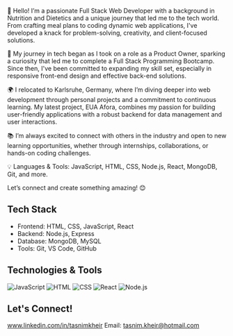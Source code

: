 👋 Hello! I’m a passionate Full Stack Web Developer with a background in Nutrition and Dietetics and a unique journey that led me to the tech world. From crafting meal plans to coding dynamic web applications, I've developed a knack for problem-solving, creativity, and client-focused solutions.

🚀 My journey in tech began as I took on a role as a Product Owner, sparking a curiosity that led me to complete a Full Stack Programming Bootcamp. Since then, I've been committed to expanding my skill set, especially in responsive front-end design and effective back-end solutions.

🌍 I relocated to Karlsruhe, Germany, where I’m diving deeper into web development through personal projects and a commitment to continuous learning. My latest project, EUA Afora, combines my passion for building user-friendly applications with a robust backend for data management and user interactions.

📚 I’m always excited to connect with others in the industry and open to new learning opportunities, whether through internships, collaborations, or hands-on coding challenges.

💡 Languages & Tools: JavaScript, HTML, CSS, Node.js, React, MongoDB, Git, and more.

Let’s connect and create something amazing! 😊

## Tech Stack

- Frontend: HTML, CSS, JavaScript, React 
- Backend: Node.js, Express
- Database: MongoDB, MySQL
- Tools: Git, VS Code, GitHub

## Technologies & Tools

![JavaScript](https://example.com/path-to-javascript-logo.png)
![HTML](https://example.com/path-to-html-logo.png)
![CSS](https://example.com/path-to-css-logo.png)
![React](https://example.com/path-to-react-logo.png)
![Node.js](https://example.com/path-to-nodejs-logo.png)



## Let's Connect!

www.linkedin.com/in/tasnimkheir
Email: tasnim.kheir@hotmail.com 
